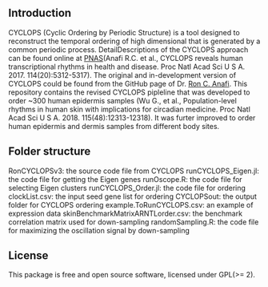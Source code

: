 ## Introduction
CYCLOPS (Cyclic Ordering by Periodic Structure) is a tool designed to reconstruct the temporal ordering of high dimensional 
that is generated by a common periodic process. DetailDescriptions of the CYCLOPS approach can be found online at 
[PNAS](http://www.pnas.org/content/early/2017/04/19/1619320114.full)(Anafi R.C. et al., CYCLOPS reveals human transcriptional
rhythms in health and disease. Proc Natl Acad Sci U S A. 2017. 114(20):5312-5317). The original and in-development version of
CYCLOPS could be found from the GitHub page of Dr. [Ron C. Anafi](https://github.com/ranafi). 
This repository contains the revised CYCLOPS pipleline that was developed to order ~300 human epidermis samples (Wu G., et al., 
Population-level rhythms in human skin with implications for circadian medicine. Proc Natl Acad Sci U S A. 2018. 115(48):12313-12318).
It was furter improved to order human epidermis and dermis samples from different body sites. 

## Folder structure
RonCYCLOPSv3: the source code file from CYCLOPS
runCYCLOPS_Eigen.jl: the code file for getting the Eigen genes
runOscope.R: the code file for selecting Eigen clusters
runCYCLOPS_Order.jl: the code file for ordering
clockList.csv: the input seed gene list for ordering
CYCLOPSout: the output folder for CYCLOPS ordering
example.ToRunCYCLOPS.csv: an example of expression data
skinBenchmarkMatrixARNTLorder.csv: the benchmark correlation matrix used for down-sampling
randomSampling.R: the code file for maximizing the oscillation signal by down-sampling

## License
This package is free and open source software, licensed under GPL(>= 2).

